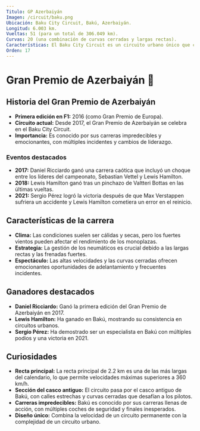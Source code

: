 ```yaml
---
Titulo: GP Azerbaiyán
Imagen: /circuit/baku.png
Ubicación: Baku City Circuit, Bakú, Azerbaiyán.
Longitud: 6.003 km.
Vueltas: 51 (para un total de 306.049 km).
Curvas: 20 (una combinación de curvas cerradas y largas rectas).
Características: El Baku City Circuit es un circuito urbano único que combina secciones técnicas con una de las rectas más largas del calendario, lo que lo convierte en un desafío tanto para los pilotos como para los ingenieros.
Orden: 17
---
```


# Gran Premio de Azerbaiyán 🏁

## Historia del Gran Premio de Azerbaiyán
- **Primera edición en F1:** 2016 (como Gran Premio de Europa).
- **Circuito actual:** Desde 2017, el Gran Premio de Azerbaiyán se celebra en el Baku City Circuit.
- **Importancia:** Es conocido por sus carreras impredecibles y emocionantes, con múltiples incidentes y cambios de liderazgo.

### Eventos destacados
- **2017:** Daniel Ricciardo ganó una carrera caótica que incluyó un choque entre los líderes del campeonato, Sebastian Vettel y Lewis Hamilton.
- **2018:** Lewis Hamilton ganó tras un pinchazo de Valtteri Bottas en las últimas vueltas.
- **2021:** Sergio Pérez logró la victoria después de que Max Verstappen sufriera un accidente y Lewis Hamilton cometiera un error en el reinicio.

## Características de la carrera
- **Clima:** Las condiciones suelen ser cálidas y secas, pero los fuertes vientos pueden afectar el rendimiento de los monoplazas.
- **Estrategia:** La gestión de los neumáticos es crucial debido a las largas rectas y las frenadas fuertes.
- **Espectáculo:** Las altas velocidades y las curvas cerradas ofrecen emocionantes oportunidades de adelantamiento y frecuentes incidentes.

## Ganadores destacados
- **Daniel Ricciardo:** Ganó la primera edición del Gran Premio de Azerbaiyán en 2017.
- **Lewis Hamilton:** Ha ganado en Bakú, mostrando su consistencia en circuitos urbanos.
- **Sergio Pérez:** Ha demostrado ser un especialista en Bakú con múltiples podios y una victoria en 2021.

## Curiosidades
- **Recta principal:** La recta principal de 2.2 km es una de las más largas del calendario, lo que permite velocidades máximas superiores a 360 km/h.
- **Sección del casco antiguo:** El circuito pasa por el casco antiguo de Bakú, con calles estrechas y curvas cerradas que desafían a los pilotos.
- **Carreras impredecibles:** Bakú es conocido por sus carreras llenas de acción, con múltiples coches de seguridad y finales inesperados.
- **Diseño único:** Combina la velocidad de un circuito permanente con la complejidad de un circuito urbano.